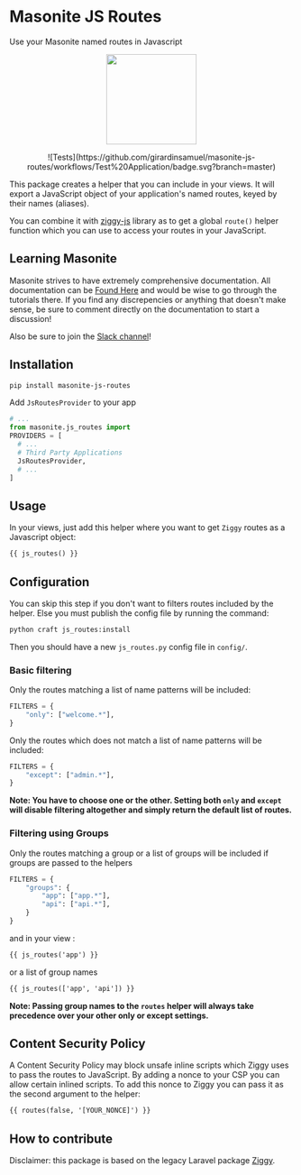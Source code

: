 # Masonite JS Routes

Use your Masonite named routes in Javascript

<p align="center">
<img src="https://i.imgur.com/rEXcoMn.png" width="160px">
</p>
<div align="center">
  ![Tests](https://github.com/girardinsamuel/masonite-js-routes/workflows/Test%20Application/badge.svg?branch=master)
</div>

This package creates a helper that you can include in your views. It will export a JavaScript object of your application's named routes, keyed by their names (aliases).

You can combine it with [ziggy-js](#) library as to get a global `route()` helper function which you can use to access your routes in your JavaScript.

## Learning Masonite

Masonite strives to have extremely comprehensive documentation. All documentation can be [Found Here](https://masoniteframework.gitbooks.io/docs/content/) and would be wise to go through the tutorials there. If you find any discrepencies or anything that doesn't make sense, be sure to comment directly on the documentation to start a discussion!

Also be sure to join the [Slack channel](https://masoniteframework.gitbooks.io/docs/content/)!

## Installation

```bash
pip install masonite-js-routes
```

Add `JsRoutesProvider` to your app

```python
# ...
from masonite.js_routes import
PROVIDERS = [
  # ...
  # Third Party Applications
  JsRoutesProvider,
  # ...
]
```

## Usage

In your views, just add this helper where you want to get `Ziggy` routes as a Javascript object:

```html
{{ js_routes() }}
```

## Configuration

You can skip this step if you don't want to filters routes included by the helper.
Else you must publish the config file by running the command:

```bash
python craft js_routes:install
```

Then you should have a new `js_routes.py` config file in `config/`.

### Basic filtering

Only the routes matching a list of name patterns will be included:

```python
FILTERS = {
    "only": ["welcome.*"],
}
```

Only the routes which does not match a list of name patterns will be included:

```python
FILTERS = {
    "except": ["admin.*"],
}
```

**Note: You have to choose one or the other. Setting both `only` and `except` will disable filtering altogether and simply return the default list of routes.**

### Filtering using Groups

Only the routes matching a group or a list of groups will be included if
groups are passed to the helpers

```python
FILTERS = {
    "groups": {
        "app": ["app.*"],
        "api": ["api.*"],
    }
}
```

and in your view :

```html
{{ js_routes('app') }}
```

or a list of group names

```html
{{ js_routes(['app', 'api']) }}
```

**Note: Passing group names to the `routes` helper will always take precedence over your other only or except settings.**

## Content Security Policy

A Content Security Policy may block unsafe inline scripts which Ziggy uses to pass the routes to JavaScript. By adding a nonce to your CSP you can allow certain inlined scripts. To add this nonce to Ziggy you can pass it as the second argument to the helper:

```html
{{ routes(false, '[YOUR_NONCE]') }}
```

## How to contribute

Disclaimer: this package is based on the legacy Laravel package [Ziggy](https://github.com/tighten/ziggy).
